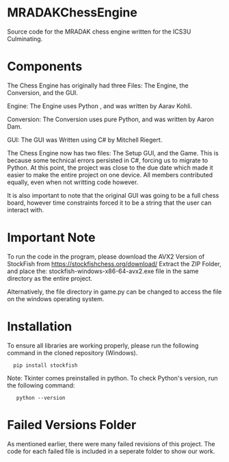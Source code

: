 # MRADAKChessEngine
Source code for the MRADAK chess engine written for the ICS3U Culminating.

# Components

The Chess Engine has originally had three Files: The Engine, the Conversion, and the GUI.

Engine: The Engine uses Python , and was written by Aarav Kohli.

Conversion: The Conversion uses pure Python, and was written by Aaron Dam.

GUI: The GUI was Written using C# by Mitchell Riegert. 

The Chess Engine now has two files: The Setup GUI, and the Game. This is because some technical
errors persisted in C#, forcing us to migrate to Python. At this point, the project was close to
the due date which made it easier to make the entire project on one device. All members contributed 
equally, even when not writting code however.

It is also important to note that the original GUI was going to be a full chess board, however time
constraints forced it to be a string that the user can interact with.

# Important Note

To run the code in the program, please download the AVX2 Version of StockFish from https://stockfishchess.org/download/
Extract the ZIP Folder, and place the: stockfish-windows-x86-64-avx2.exe file in the same directory as the entire project.

Alternatively, the file directory in game.py can be changed to access the file on the windows operating system.

# Installation

To ensure all libraries are working properly, please run the following command in the cloned repository (Windows).

      pip install stockfish

  Note: Tkinter comes preinstalled in python. To check Python's version, run the following command:

       python --version

# Failed Versions Folder

As mentioned earlier, there were many failed revisions of this project. The code for each failed file is included
in a seperate folder to show our work.


